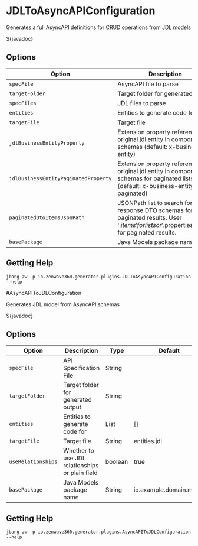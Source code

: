 # JDLToAsyncAPIConfiguration

Generates a full AsyncAPI definitions for CRUD operations from JDL models

${javadoc}

## Options

| **Option**                           | **Description**                                                                                                                                                            | **Type** | **Default**                           | **Values** |
| ------------------------------------ | -------------------------------------------------------------------------------------------------------------------------------------------------------------------------- | -------- | ------------------------------------- | ---------- |
| `specFile`                           | AsyncAPI file to parse                                                                                                                                                      | String   |                                       |            |
| `targetFolder`                       | Target folder for generated output                                                                                                                                         | String   |                                       |            |
| `specFiles`                          | JDL files to parse                                                                                                                                                         | String[] | [null]                                |            |
| `entities`                           | Entities to generate code for                                                                                                                                              | List     | []                                    |            |
| `targetFile`                         | Target file                                                                                                                                                                | String   | asyncapi.yml                           |            |
| `jdlBusinessEntityProperty`          | Extension property referencing original jdl entity in components schemas (default: x-business-entity)                                                                      | String   | x-business-entity                     |            |
| `jdlBusinessEntityPaginatedProperty` | Extension property referencing original jdl entity in components schemas for paginated lists (default: x-business-entity-paginated)                                        | String   | x-business-entity-paginated           |            |
| `paginatedDtoItemsJsonPath`          | JSONPath list to search for response DTO schemas for list or paginated results. User '$.items' for lists or '$.properties.<content property>.items' for paginated results. | List     | [$.items, $.properties.content.items] |            |
| `basePackage`                        | Java Models package name                                                                                                                                                   | String   | io.example.domain.model               |            |

## Getting Help

```shell
jbang zw -p io.zenwave360.generator.plugins.JDLToAsyncAPIConfiguration --help
```

#AsyncAPIToJDLConfiguration

Generates JDL model from AsyncAPI schemas

${javadoc}

## Options

| **Option**         | **Description**                                 | **Type** | **Default**             | **Values** |
| ------------------ | ----------------------------------------------- | -------- | ----------------------- | ---------- |
| `specFile`         | API Specification File                          | String   |                         |            |
| `targetFolder`     | Target folder for generated output              | String   |                         |            |
| `entities`         | Entities to generate code for                   | List     | []                      |            |
| `targetFile`       | Target file                                     | String   | entities.jdl            |            |
| `useRelationships` | Whether to use JDL relationships or plain field | boolean  | true                    |            |
| `basePackage`      | Java Models package name                        | String   | io.example.domain.model |            |

## Getting Help

```shell
jbang zw -p io.zenwave360.generator.plugins.AsyncAPIToJDLConfiguration --help
```
